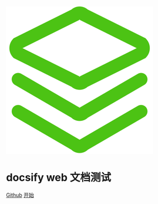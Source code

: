 ![logo](_media/icon.svg)
# docsify web 文档测试 

<a href="https://github.com/xdddhd/doc-web">Github</a>
<a href="#README">开始</a>
